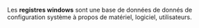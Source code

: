 
Les **registres windows** sont une base de données de donnés de configuration système à propos de matériel, logiciel, utilisateurs.
